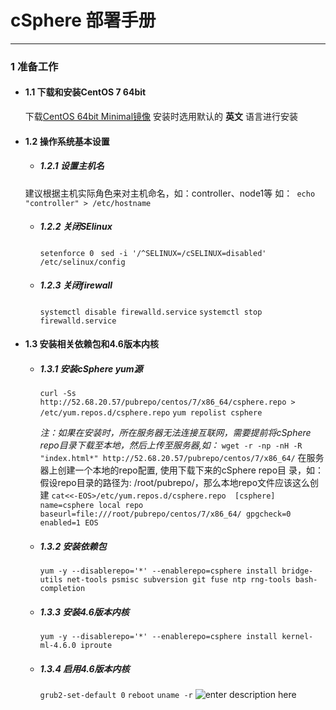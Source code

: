 # cSphere 部署手册 
******************************************************************

 ### 1 准备工作
 
   * #### 1.1 下载和安装CentOS 7 64bit

       下载[CentOS 64bit Minimal镜像](http://mirrors.aliyun.com/centos/7/isos/x86_64/CentOS-7-x86_64-Minimal-1611.iso)  安装时选用默认的 __英文__ 语言进行安装
 * #### 1.2 操作系统基本设置
 
      * ##### 1.2.1 设置主机名
      建议根据主机实际角色来对主机命名，如：controller、node1等
       如：``` echo "controller" > /etc/hostname```
      * ##### 1.2.2 关闭SElinux
      
        ```setenforce 0 ``` 
        ``` sed -i '/^SELINUX=/cSELINUX=disabled' /etc/selinux/config ```
      
   * ##### 1.2.3 关闭firewall
      ``` systemctl disable firewalld.service ```
      ``` systemctl stop firewalld.service ```
  * #### 1.3 安装相关依赖包和4.6版本内核
    
       * ##### 1.3.1 安装cSphere yum源
           ``` curl -Ss http://52.68.20.57/pubrepo/centos/7/x86_64/csphere.repo > /etc/yum.repos.d/csphere.repo ```
           ``` yum repolist csphere ```
           
         *注：如果在安装时，所在服务器无法连接互联网，需要提前将cSphere repo目录下载至本地，然后上传至服务器,如：* 
   ``` wget -r -np -nH -R "index.html*" http://52.68.20.57/pubrepo/centos/7/x86_64/ ```
               在服务器上创建一个本地的repo配置, 使用下载下来的cSphere repo目  录，如：   假设repo目录的路径为:  /root/pubrepo/，那么本地repo文件应该这么创建
             ``` cat<<-EOS>/etc/yum.repos.d/csphere.repo 
              [csphere]
              name=csphere local repo
              baseurl=file:///root/pubrepo/centos/7/x86_64/
              gpgcheck=0
              enabled=1
              EOS
              ```
     * ##### 1.3.2 安装依赖包
       ``` yum -y --disablerepo='*' --enablerepo=csphere install bridge-utils net-tools psmisc subversion git fuse ntp rng-tools bash-completion ```
    * ##### 1.3.3 安装4.6版本内核
         ``` yum -y --disablerepo='*' --enablerepo=csphere install kernel-ml-4.6.0 iproute ```
         
     * ##### 1.3.4 启用4.6版本内核
          ``` grub2-set-default 0 ```
          ``` reboot ```
          ``` uname -r ```
      ![enter description here][1]
         


  [1]: ./images/4.6%E5%86%85%E6%A0%B8.png "4.6内核.png"
  
               